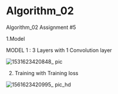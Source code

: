 # Algorithm_02
Algorithm_02  Assignment #5


1.Model

MODEL 1 : 3 Layers with 1 Convolution layer

![1531623420848_ pic](https://user-images.githubusercontent.com/80154495/121701284-523cf880-cb03-11eb-9193-4dbc142f3c9b.jpg)

2. Training with Training loss

![1561623420995_ pic_hd](https://user-images.githubusercontent.com/80154495/121701667-b6f85300-cb03-11eb-9de6-9f670fe145ce.jpg)


